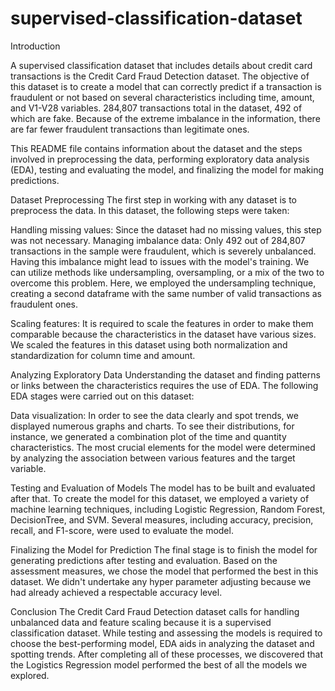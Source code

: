 # supervised-classification-dataset 

Introduction


A supervised classification dataset that includes details about credit card transactions is the Credit Card Fraud Detection dataset. The objective of this dataset is to create a model that can correctly predict if a transaction is fraudulent or not based on several characteristics including time, amount, and V1-V28 variables. 284,807 transactions total in the dataset, 492 of which are fake. Because of the extreme imbalance in the information, there are far fewer fraudulent transactions than legitimate ones.


This README file contains information about the dataset and the steps involved in preprocessing the data, performing exploratory data analysis (EDA), testing and evaluating the model, and finalizing the model for making predictions.

Dataset Preprocessing
The first step in working with any dataset is to preprocess the data. In this dataset, the following steps were taken:

Handling missing values: Since the dataset had no missing values, this step was not necessary.
Managing imbalance data: Only 492 out of 284,807 transactions in the sample were fraudulent, which is severely unbalanced. Having this imbalance might lead to issues with the model's training. We can utilize methods like undersampling, oversampling, or a mix of the two to overcome this problem. Here, we employed the undersampling technique, creating a second dataframe with the same number of valid transactions as fraudulent ones.

Scaling features: It is required to scale the features in order to make them comparable because the characteristics in the dataset have various sizes. We scaled the features in this dataset using both normalization and standardization for column time and amount.

Analyzing Exploratory Data
Understanding the dataset and finding patterns or links between the characteristics requires the use of EDA. The following EDA stages were carried out on this dataset:

Data visualization: In order to see the data clearly and spot trends, we displayed numerous graphs and charts. To see their distributions, for instance, we generated a combination plot of the time and quantity characteristics.
The most crucial elements for the model were determined by analyzing the association between various features and the target variable.

Testing and Evaluation of Models
The model has to be built and evaluated after that. To create the model for this dataset, we employed a variety of machine learning techniques, including Logistic Regression, Random Forest, DecisionTree, and SVM. Several measures, including accuracy, precision, recall, and F1-score, were used to evaluate the model.


Finalizing the Model for Prediction
The final stage is to finish the model for generating predictions after testing and evaluation. Based on the assessment measures, we chose the model that performed the best in this dataset. We didn't undertake any hyper parameter adjusting because we had already achieved a respectable accuracy level.


Conclusion
The Credit Card Fraud Detection dataset calls for handling unbalanced data and feature scaling because it is a supervised classification dataset. While testing and assessing the models is required to choose the best-performing model, EDA aids in analyzing the dataset and spotting trends. After completing all of these processes, we discovered that the Logistics Regression model performed the best of all the models we explored.

 

